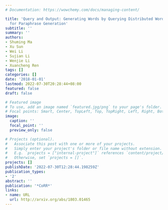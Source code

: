 ```yaml
---
# Documentation: https://wowchemy.com/docs/managing-content/

title: 'Query and Output: Generating Words by Querying Distributed Word Representations
  for Paraphrase Generation'
subtitle: ''
summary: ''
authors:
- Shuming Ma
- Xu Sun
- Wei Li
- Sujian Li
- Wenjie Li
- Xuancheng Ren
tags: []
categories: []
date: '2018-01-01'
lastmod: 2022-07-30T20:28:44+08:00
featured: false
draft: false

# Featured image
# To use, add an image named `featured.jpg/png` to your page's folder.
# Focal points: Smart, Center, TopLeft, Top, TopRight, Left, Right, BottomLeft, Bottom, BottomRight.
image:
  caption: ''
  focal_point: ''
  preview_only: false

# Projects (optional).
#   Associate this post with one or more of your projects.
#   Simply enter your project's folder or file name without extension.
#   E.g. `projects = ["internal-project"]` references `content/project/deep-learning/index.md`.
#   Otherwise, set `projects = []`.
projects: []
publishDate: '2022-07-30T12:28:44.198259Z'
publication_types:
- '2'
abstract: ''
publication: '*CoRR*'
links:
- name: URL
  url: http://arxiv.org/abs/1803.01465
---
```


